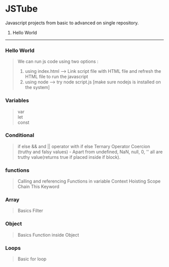 # JSTube

Javascript projects from basic to advanced on single repository.

1. Hello World

---

### Hello World

> We can run js code using two options :
>
> 1.  using index.html --> Link script file with HTML file and refresh the HTML file to run the javascript
> 2.  using node --> try node script.js [make sure nodejs is installed on the system]

### Variables

> var <br/>
> let <br/>
> const

### Conditional

> if else
> && and || operator with if else
> Ternary Operator
> Coercion (truthy and falsy values) - Apart from undefined, NaN, null, 0, '' all are truthy value(returns true if placed inside if block).

### functions

> Calling and referencing
> Functions in variable
> Context
> Hoisting
> Scope Chain
> This Keyword

### Array

> Basics
> Filter

### Object

> Basics
> Function inside Object

### Loops

> Basic for loop
